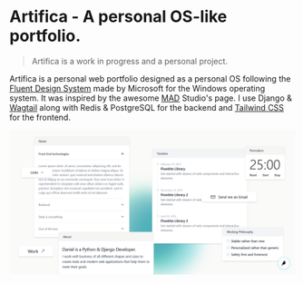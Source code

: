 # Artifica - A personal OS-like portfolio.

> Artifica is a work in progress and a personal project.

Artifica is a personal web portfolio designed as a personal OS following the [Fluent Design System](https://www.microsoft.com/design/fluent/) made by Microsoft for the Windows operating system. It was inspired by the awesome [MAD](https://mad.ac/) Studio's page. I use Django & [Wagtail](https://wagtail.org/) along with Redis & PostgreSQL for the backend and [Tailwind CSS](https://tailwindcss.com/) for the frontend.

![Latest screenshot](./assets/2022-11-09.png)
